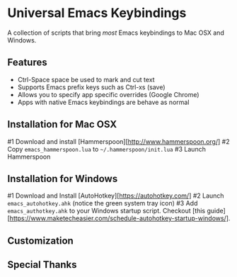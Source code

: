 # Universal Emacs Keybindings

A collection of scripts that bring *most* Emacs keybindings to Mac OSX and Windows.

## Features

* Ctrl-Space space be used to mark and cut text
* Supports Emacs prefix keys such as Ctrl-xs (save)
* Allows you to specify app specific overrides (Google Chrome)
* Apps with native Emacs keybindings are behave as normal

## Installation for Mac OSX

#1 Download and install [Hammerspoon][http://www.hammerspoon.org/]
#2 Copy `emacs_hammerspoon.lua` to `~/.hammerspoon/init.lua`
#3 Launch Hammerspoon

## Installation for Windows

#1 Download and Install [AutoHotkey][https://autohotkey.com/]
#2 Launch `emacs_autohotkey.ahk` (notice the green system tray icon)
#3 Add `emacs_authotkey.ahk` to your Windows startup script. Checkout [this guide][https://www.maketecheasier.com/schedule-autohotkey-startup-windows/].

## Customization


## Special Thanks
